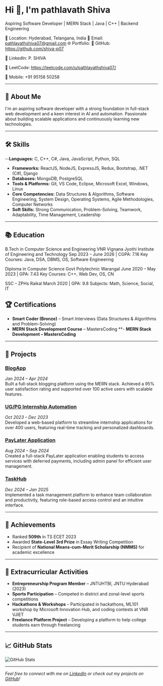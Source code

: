 #   Hi 👋, I'm pathlavath Shiva 
Aspiring Software Developer | MERN Stack | Java | C++ | Backend Engineering

📍 Location: Hyderabad, Telangana, India
📧 Email: pathlavathshiva07@gmail.com
🌐 Portfolio: 
🔗 GitHub: https://github.com/shiva-p07

💼 LinkedIn: P. SHIVA

🧠 LeetCode: https://leetcode.com/u/pathlavathshiva07/

📱 Mobile: +91 95158 50258

---

## 🧠 About Me

I'm an aspiring software developer with a strong foundation in full-stack web development and a keen interest in AI and automation. Passionate about building scalable applications and continuously learning new technologies.

---

## 🛠️ Skills

--**Languages:** C, C++, C#, Java, JavaScript, Python, SQL  
- **Frameworks:** ReactJS, NodeJS, ExpressJS, Redux, Bootstrap, .NET (C#), Django  
- **Databases:** MongoDB, PostgreSQL  
- **Tools & Platforms:** Git, VS Code, Eclipse, Microsoft Excel, Windows, Linux  
- **Core Competencies:** Data Structures & Algorithms, Software Engineering, System Design, Operating Systems, Agile Methodologies, Computer Networks  
- **Soft Skills:** Strong Communication, Problem-Solving, Teamwork, Adaptability, Time Management, Leadership

---

## 📚 Education


B.Tech in Computer Science and Engineering
VNR Vignana Jyothi Institute of Engineering and Technology
Sep 2023 – June 2026 | CGPA: 7.16
Key Courses: Java, DSA, DBMS, OS, Software Engineering

Diploma in Computer Science
Govt Polytechnic Warangal
June 2020 – May 2023 | GPA: 7.43
Key Courses: C++, Web Dev, OS, CN

SSC – ZPHs Raikal
March 2020 | GPA: 9.8
Subjects: Math, Science, Social, IT

## 🏆 Certifications

- **Smart Coder (Bronze)** – Smart Interviews (Data Structures & Algorithms and Problem-Solving)  
- **MERN Stack Development Course** – MastersCoding
**- **MERN Stack Development – MastersCoding**

---

## 💼 Projects

### [BlogApp](https://github.com/yourusername/blogapp)  
*Jan 2024 – Apr 2024*  
Built a full-stack blogging platform using the MERN stack. Achieved a 95% user satisfaction rating and supported over 100 active users with scalable features.

### [UG/PG Internship Automation](https://github.com/yourusername/internship-automation)  
*Oct 2023 – Dec 2023*  
Developed a web-based platform to streamline internship applications for over 400 users, featuring real-time tracking and personalized dashboards.

### [PayLater Application](https://github.com/yourusername/paylater-app)  
*Aug 2024 – Sep 2024*  
Created a full-stack PayLater application enabling students to access services with deferred payments, including admin panel for efficient user management.

### [TaskHub](https://github.com/yourusername/taskhub)  
*Dec 2024 – Jan 2025*  
Implemented a task management platform to enhance team collaboration and productivity, featuring role-based access control and an intuitive interface.

---

## 🏅 Achievements

- Ranked **509th** in TS ECET 2023  
- Awarded **State-Level 3rd Prize** in Essay Writing Competition  
- Recipient of **National Means-cum-Merit Scholarship (NMMS)** for academic excellence

---

## 🎯 Extracurricular Activities

- **Entrepreneurship Program Member** – JNTUHTBI, JNTU Hyderabad (2023)  
- **Sports Participation** – Competed in district and zonal-level sports competitions  
- **Hackathons & Workshops** – Participated in hackathons, ML101 workshop by Microsoft Innovation Hub, and coding contests at VNR VJIET  
- **Freelance Platform Project** – Developing a platform to help college students earn through freelancing

---

## 📈 GitHub Stats

![GitHub Stats](https://github-readme-stats.vercel.app/api?username=yourusername&show_icons=true&theme=radical)

---

*Feel free to connect with me on [LinkedIn](https://www.linkedin.com/in/pathlavathshiva) or check out my projects on [GitHub](https://github.com/yourusername)!*
